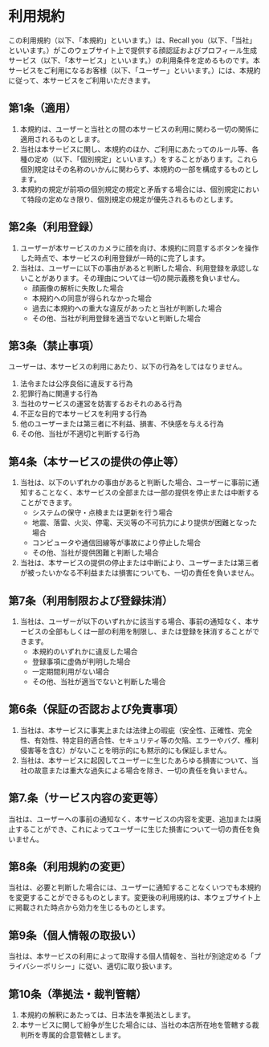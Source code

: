 # 利用規約

この利用規約（以下、「本規約」といいます。）は、Recall you（以下、「当社」といいます。）がこのウェブサイト上で提供する顔認証およびプロフィール生成サービス（以下、「本サービス」といいます。）の利用条件を定めるものです。本サービスをご利用になるお客様（以下、「ユーザー」といいます。）には、本規約に従って、本サービスをご利用いただきます。

## 第1条（適用）
1.  本規約は、ユーザーと当社との間の本サービスの利用に関わる一切の関係に適用されるものとします。  
2.  当社は本サービスに関し、本規約のほか、ご利用にあたってのルール等、各種の定め（以下、「個別規定」といいます。）をすることがあります。これら個別規定はその名称のいかんに関わらず、本規約の一部を構成するものとします。  
3.  本規約の規定が前項の個別規定の規定と矛盾する場合には、個別規定において特段の定めなき限り、個別規定の規定が優先されるものとします。  

## 第2条（利用登録）
1.  ユーザーが本サービスのカメラに顔を向け、本規約に同意するボタンを操作した時点で、本サービスの利用登録が一時的に完了します。
2.  当社は、ユーザーに以下の事由があると判断した場合、利用登録を承認しないことがあります。その理由については一切の開示義務を負いません。
    -   顔画像の解析に失敗した場合
    -   本規約への同意が得られなかった場合
    -   過去に本規約への重大な違反があったと当社が判断した場合
    -   その他、当社が利用登録を適当でないと判断した場合

## 第3条（禁止事項）
ユーザーは、本サービスの利用にあたり、以下の行為をしてはなりません。
1.  法令または公序良俗に違反する行為
2.  犯罪行為に関連する行為
3.  当社のサービスの運営を妨害するおそれのある行為
4.  不正な目的で本サービスを利用する行為
5.  他のユーザーまたは第三者に不利益、損害、不快感を与える行為
6.  その他、当社が不適切と判断する行為

## 第4条（本サービスの提供の停止等）
1.  当社は、以下のいずれかの事由があると判断した場合、ユーザーに事前に通知することなく、本サービスの全部または一部の提供を停止または中断することができます。
    -   システムの保守・点検または更新を行う場合
    -   地震、落雷、火災、停電、天災等の不可抗力により提供が困難となった場合
    -   コンピュータや通信回線等が事故により停止した場合
    -   その他、当社が提供困難と判断した場合
2.  当社は、本サービスの提供の停止または中断により、ユーザーまたは第三者が被ったいかなる不利益または損害についても、一切の責任を負いません。

## 第7条（利用制限および登録抹消）
1.  当社は、ユーザーが以下のいずれかに該当する場合、事前の通知なく、本サービスの全部もしくは一部の利用を制限し、または登録を抹消することができます。  
    -   本規約のいずれかに違反した場合  
    -   登録事項に虚偽が判明した場合   
    -   一定期間利用がない場合  
    -   その他、当社が適当でないと判断した場合  

## 第6条（保証の否認および免責事項）
1.  当社は、本サービスに事実上または法律上の瑕疵（安全性、正確性、完全性、有効性、特定目的適合性、セキュリティ等の欠陥、エラーやバグ、権利侵害等を含む）がないことを明示的にも黙示的にも保証しません。
2.  当社は、本サービスに起因してユーザーに生じたあらゆる損害について、当社の故意または重大な過失による場合を除き、一切の責任を負いません。

## 第7.条（サービス内容の変更等）
当社は、ユーザーへの事前の通知なく、本サービスの内容を変更、追加または廃止することができ、これによってユーザーに生じた損害について一切の責任を負いません。

## 第8条（利用規約の変更）
当社は、必要と判断した場合には、ユーザーに通知することなくいつでも本規約を変更することができるものとします。変更後の利用規約は、本ウェブサイト上に掲載された時点から効力を生じるものとします。

## 第9条（個人情報の取扱い）
当社は、本サービスの利用によって取得する個人情報を、当社が別途定める「プライバシーポリシー」に従い、適切に取り扱います。

## 第10条（準拠法・裁判管轄）
1.  本規約の解釈にあたっては、日本法を準拠法とします。
2.  本サービスに関して紛争が生じた場合には、当社の本店所在地を管轄する裁判所を専属的合意管轄とします。
